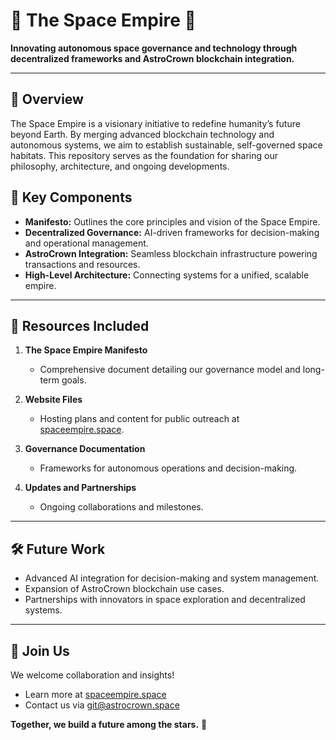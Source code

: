 # 🌌 The Space Empire 🌌  
**Innovating autonomous space governance and technology through decentralized frameworks and AstroCrown blockchain integration.**

---

## 🚀 Overview  
The Space Empire is a visionary initiative to redefine humanity’s future beyond Earth. By merging advanced blockchain technology and autonomous systems, we aim to establish sustainable, self-governed space habitats. This repository serves as the foundation for sharing our philosophy, architecture, and ongoing developments.

## 📜 Key Components  
- **Manifesto:** Outlines the core principles and vision of the Space Empire.  
- **Decentralized Governance:** AI-driven frameworks for decision-making and operational management.  
- **AstroCrown Integration:** Seamless blockchain infrastructure powering transactions and resources.  
- **High-Level Architecture:** Connecting systems for a unified, scalable empire.

---

## 🌠 Resources Included  
1. **The Space Empire Manifesto**  
   - Comprehensive document detailing our governance model and long-term goals.  

2. **Website Files**  
   - Hosting plans and content for public outreach at [spaceempire.space](https://spaceempire.space).  

3. **Governance Documentation**  
   - Frameworks for autonomous operations and decision-making.  

4. **Updates and Partnerships**  
   - Ongoing collaborations and milestones.

---

## 🛠 Future Work  
- Advanced AI integration for decision-making and system management.  
- Expansion of AstroCrown blockchain use cases.  
- Partnerships with innovators in space exploration and decentralized systems.

---

## 🤝 Join Us  
We welcome collaboration and insights!  
- Learn more at [spaceempire.space](https://spaceempire.space)  
- Contact us via [git@astrocrown.space](mailto:git@astrocrown.space)  

**Together, we build a future among the stars.** 🌌
